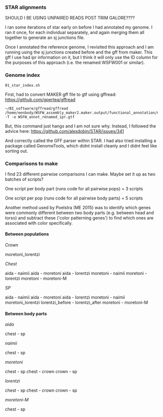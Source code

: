 ### STAR alignments


SHOULD I BE USING UNPAIRED READS POST TRIM GALORE????

I ran some iterations of star early on before I had annotated my genome. I ran it once, for each individual separately, and again merging them all together to generate an sj junctions file.

Once I annotated the reference genome, I revisited this approach and I am running using the sj junctions created before and the gff from maker. This gff I use had ipr information on it, but I think it will only use the ID column for the purposes of this approach (i.e. the renamed WSFW001 or similar).

### Genome index
`01_star_index.sh`

First, had to convert MAKER gff file to gtf using gffread:
https://github.com/gpertea/gffread
```
~/BI_software/gffread/gffread /home/eenbody/WSFW_assembly_maker2.maker.output/functional_annotation/maker_functional_final_output/WSFW_annot_renamed_ipr.gff -T -o WSFW_annot_renamed_ipr.gtf
```

But, this command just hangs and I am not sure why. Instead, I followed the advice here:
https://github.com/alexdobin/STAR/issues/341

And correctly called the GFF parser within STAR. I had also tried installing a package called GenomeTools, which didnt install cleanly and I didnt feel like sorting out.

### Comparisons to make

I find 23 different pairwise comparisons I can make. Maybe set it up as two batches of scripts?

One script per body part (runs code for all pairwise pops) = 3 scripts

One script per pop (runs code for all pairwise body parts) = 5 scripts

Another method used by Poelstra (ME 2015) was to identify which genes were commonly different between two body parts (e.g. between head and torso) and subtract these ('color patterning genes') to find which ones are associated with color specifically.

#### Between populations

*Crown*

moretoni_lorentzi

*Chest*

aida - naimii
aida - moretoni
aida - lorentzi
moretoni - naimii
moretoni - lorentzi
moretoni - moretoni-M

*SP*

aida - naimii
aida - moretoni
aida - lorentzi
moretoni - naimii
moretoni_lorentzi
lorentzi_before - lorentzi_after
moretoni - moretoni-M

#### Between body parts

*aida*

chest - sp

*naimii*

chest - sp

*moretoni*

chest - sp
chest - crown
crown - sp

*lorentzi*

chest - sp
chest - crown
crown - sp

*moretoni-M*

chest - sp
